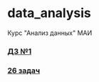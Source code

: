 # data_analysis
Курс "Анализ данных" МАИ

### [ДЗ №1](https://github.com/Dermogod/data_analysis/blob/main/%D0%94%D0%97%E2%84%961_%D0%B0%D0%BD%D0%B0%D0%BB%D0%B8%D0%B7%20%D0%B4%D0%B0%D0%BD%D0%BD%D1%8B%D1%85.ipynb)
### [26 задач](https://github.com/Dermogod/data_analysis/blob/main/%D0%94%D0%97%2026%20%D0%B7%D0%B0%D0%B4%D0%B0%D1%87%20%D0%BF%D0%BE%20%D1%82%D0%B5%D1%80%D0%B2%D0%B5%D1%80%D1%83.ipynb)
